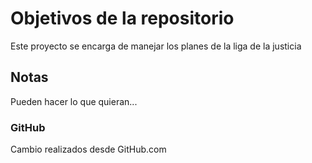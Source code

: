 # Objetivos de la repositorio

Este proyecto se encarga de manejar los planes de la liga de la justicia


## Notas
Pueden hacer lo que quieran...


### GitHub

Cambio realizados desde GitHub.com
